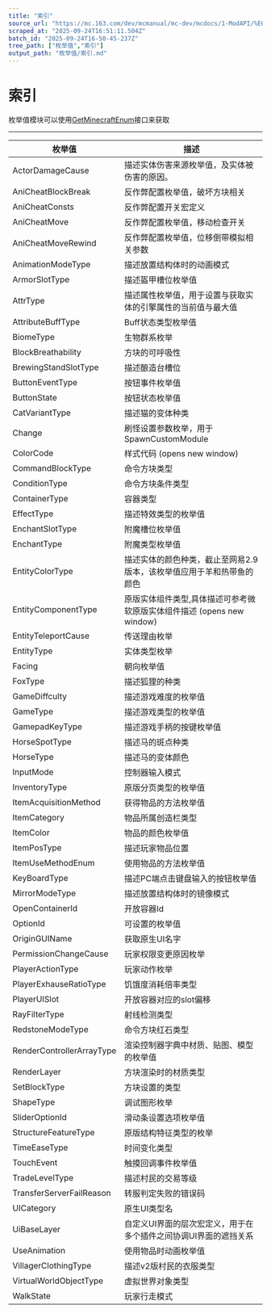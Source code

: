 ```yaml
---
title: "索引"
source_url: "https://mc.163.com/dev/mcmanual/mc-dev/mcdocs/1-ModAPI/%E6%9E%9A%E4%B8%BE%E5%80%BC/%E7%B4%A2%E5%BC%95.html"
scraped_at: "2025-09-24T16:51:11.504Z"
batch_id: "2025-09-24T16-50-45-237Z"
tree_path: ["枚举值","索引"]
output_path: "枚举值/索引.md"
---
```


#  索引

枚举值模块可以使用[GetMinecraftEnum](/接口/通用/工具#getminecraftenum)接口来获取

* * *

| 枚举值 | 描述 |
| --- | --- |
| ActorDamageCause | 描述实体伤害来源枚举值，及实体被伤害的原因。 |
| AniCheatBlockBreak | 反作弊配置枚举值，破坏方块相关 |
| AniCheatConsts | 反作弊配置开关宏定义 |
| AniCheatMove | 反作弊配置枚举值，移动检查开关 |
| AniCheatMoveRewind | 反作弊配置枚举值，位移倒带模拟相关参数 |
| AnimationModeType | 描述放置结构体时的动画模式 |
| ArmorSlotType | 描述盔甲槽位枚举值 |
| AttrType | 描述属性枚举值，用于设置与获取实体的引擎属性的当前值与最大值 |
| AttributeBuffType | Buff状态类型枚举值 |
| BiomeType | 生物群系枚举 |
| BlockBreathability | 方块的可呼吸性 |
| BrewingStandSlotType | 描述酿造台槽位 |
| ButtonEventType | 按钮事件枚举值 |
| ButtonState | 按钮状态枚举值 |
| CatVariantType | 描述猫的变体种类 |
| Change | 刷怪设置参数枚举，用于SpawnCustomModule |
| ColorCode | 样式代码 (opens new window) |
| CommandBlockType | 命令方块类型 |
| ConditionType | 命令方块条件类型 |
| ContainerType | 容器类型 |
| EffectType | 描述特效类型的枚举值 |
| EnchantSlotType | 附魔槽位枚举值 |
| EnchantType | 附魔类型枚举值 |
| EntityColorType | 描述实体的颜色种类，截止至网易2.9版本，该枚举值应用于羊和热带鱼的颜色 |
| EntityComponentType | 原版实体组件类型,具体描述可参考微软原版实体组件描述 (opens new window) |
| EntityTeleportCause | 传送理由枚举 |
| EntityType | 实体类型枚举 |
| Facing | 朝向枚举值 |
| FoxType | 描述狐狸的种类 |
| GameDiffculty | 描述游戏难度的枚举值 |
| GameType | 描述游戏类型的枚举值 |
| GamepadKeyType | 描述游戏手柄的按键枚举值 |
| HorseSpotType | 描述马的斑点种类 |
| HorseType | 描述马的变体颜色 |
| InputMode | 控制器输入模式 |
| InventoryType | 原版分页类型的枚举值 |
| ItemAcquisitionMethod | 获得物品的方法枚举值 |
| ItemCategory | 物品所属创造栏类型 |
| ItemColor | 物品的颜色枚举值 |
| ItemPosType | 描述玩家物品位置 |
| ItemUseMethodEnum | 使用物品的方法枚举值 |
| KeyBoardType | 描述PC端点击键盘输入的按钮枚举值 |
| MirrorModeType | 描述放置结构体时的镜像模式 |
| OpenContainerId | 开放容器Id |
| OptionId | 可设置的枚举值 |
| OriginGUIName | 获取原生UI名字 |
| PermissionChangeCause | 玩家权限变更原因枚举 |
| PlayerActionType | 玩家动作枚举 |
| PlayerExhauseRatioType | 饥饿度消耗倍率类型 |
| PlayerUISlot | 开放容器对应的slot偏移 |
| RayFilterType | 射线检测类型 |
| RedstoneModeType | 命令方块红石类型 |
| RenderControllerArrayType | 渲染控制器字典中材质、贴图、模型的枚举值 |
| RenderLayer | 方块渲染时的材质类型 |
| SetBlockType | 方块设置的类型 |
| ShapeType | 调试图形枚举 |
| SliderOptionId | 滑动条设置选项枚举值 |
| StructureFeatureType | 原版结构特征类型的枚举 |
| TimeEaseType | 时间变化类型 |
| TouchEvent | 触摸回调事件枚举值 |
| TradeLevelType | 描述村民的交易等级 |
| TransferServerFailReason | 转服判定失败的错误码 |
| UICategory | 原生UI类型名 |
| UiBaseLayer | 自定义UI界面的层次宏定义，用于在多个插件之间协调UI界面的遮挡关系 |
| UseAnimation | 使用物品时动画枚举值 |
| VillagerClothingType | 描述v2版村民的衣服类型 |
| VirtualWorldObjectType | 虚拟世界对象类型 |
| WalkState | 玩家行走模式 |
